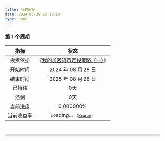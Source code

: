 ```yaml
---
title: 我的定投
date: 2024-08-28 15:18:10
type: home
---
```


### 第 1 个周期

|指标|状态|
|:---:|:---:|
|投资依据|《[我的加密货币定投策略（一）](/2024/08/28/我的加密货币定投策略（一）/)》|
|开始时间|2024 年 08 月 28 日|
|结束时间|2025 年 08 月 28 日|
|已持续|<div id="days-elapsed">0天</div>|
|还剩|<div id="days-remaining">0天</div>|
|当前进度|<div id="progress-text">0.000000%</div>|
|当前收益率|<span id="yield">Loading...</span> <span style="font-size:80%">（<a href="https://github.com/smallyunet/ri-yield" target="_blank">Source</a>）</span>|

<br>
<div id="progress-bar-container" style="width: 100%; background-color: #e0e0e0; border-radius: 8px; margin-top: 10px;">
  <div id="progress-bar" style="width: 0%; height: 8px; background: linear-gradient(to right, #00f2fe, #4facfe); border-radius: 8px;"></div>
</div>

<script>
  const startDate = new Date('2024-08-28T00:00:00');
  const endDate = new Date('2025-08-28T00:00:00');
  const totalTime = endDate - startDate;
  const totalDays = Math.ceil(totalTime / (1000 * 60 * 60 * 24));
  function updateProgress() {
    const currentDate = new Date();
    const elapsedTime = currentDate - startDate;
    let progress = (elapsedTime / totalTime) * 100;
    if (progress > 100) {
      progress = 100;
    }
    const progressText = progress.toFixed(6);
    document.getElementById('progress-text').innerHTML = `${progressText}%`;
    document.getElementById('progress-bar').style.width = progress + '%';

    const daysElapsed = Math.floor(elapsedTime / (1000 * 60 * 60 * 24));
    const daysRemaining = totalDays - daysElapsed;
    document.getElementById('days-elapsed').innerHTML = `${daysElapsed}天`;
    document.getElementById('days-remaining').innerHTML = `${daysRemaining}天`;
    if (progress < 100) {
      requestAnimationFrame(updateProgress);
    }
  }
  updateProgress();
</script>

<script>
  // Function to get the previous day's date in YYYYMMDD format
  function getPreviousDayDateStr() {
      const today = new Date();
      const yesterday = new Date(today);
      yesterday.setDate(today.getDate() - 1);

      const year = yesterday.getFullYear();
      const month = String(yesterday.getMonth() + 1).padStart(2, '0');  // Months are 0-based, so add 1
      const day = String(yesterday.getDate()).padStart(2, '0');

      return `${year}${month}${day}`;
  }

  // Function to fetch yield data from the dynamically constructed URL and update the HTML element
  async function fetchYieldRate() {
      try {
          // Construct the URL for the previous day's JSON file
          const dateStr = getPreviousDayDateStr();
          const url = `https://smallyunet.github.io/ri-yield/${dateStr}.yield.json`;
          const response = await fetch(url);
          if (!response.ok) {
              throw new Error('Network response was not ok ' + response.statusText);
          }
          const data = await response.json();

          const yieldRate = data.yield_rate-1;
          document.getElementById('yield').textContent = (yieldRate * 100).toFixed(2) + '%';
          if (yieldRate > 0) {
            document.getElementById('yield').style = "color:green"
          } else {
            document.getElementById('yield').style = "color:red"
          }
      } catch (error) {
          console.error('Error fetching yield data:', error);
          document.getElementById('yield').textContent = 'Nil';
      }
  }

  // Call the function to fetch and display the yield rate when the page loads
  fetchYieldRate();
</script>
